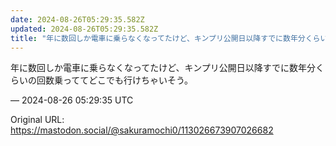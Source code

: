 ```yaml
---
date: 2024-08-26T05:29:35.582Z
updated: 2024-08-26T05:29:35.582Z
title: "年に数回しか電車に乗らなくなってたけど、キンプリ公開日以降すでに数年分くらいの回[...]"
---
```


<p>年に数回しか電車に乗らなくなってたけど、キンプリ公開日以降すでに数年分くらいの回数乗っててどこでも行けちゃいそう。</p>

&mdash; 2024-08-26 05:29:35 UTC

Original URL: https://mastodon.social/@sakuramochi0/113026673907026682
